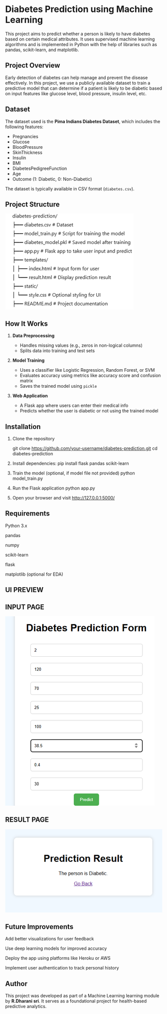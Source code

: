 
# Diabetes Prediction using Machine Learning

This project aims to predict whether a person is likely to have diabetes based on certain medical attributes. It uses supervised machine learning algorithms and is implemented in Python with the help of libraries such as pandas, scikit-learn, and matplotlib.

## Project Overview

Early detection of diabetes can help manage and prevent the disease effectively. In this project, we use a publicly available dataset to train a predictive model that can determine if a patient is likely to be diabetic based on input features like glucose level, blood pressure, insulin level, etc.

## Dataset

The dataset used is the **Pima Indians Diabetes Dataset**, which includes the following features:

- Pregnancies
- Glucose
- BloodPressure
- SkinThickness
- Insulin
- BMI
- DiabetesPedigreeFunction
- Age
- Outcome (1: Diabetic, 0: Non-Diabetic)

The dataset is typically available in CSV format (`diabetes.csv`).

## Project Structure

![structure](image.png)


## How It Works

1. **Data Preprocessing**
   - Handles missing values (e.g., zeros in non-logical columns)
   - Splits data into training and test sets

2. **Model Training**
   - Uses a classifier like Logistic Regression, Random Forest, or SVM
   - Evaluates accuracy using metrics like accuracy score and confusion matrix
   - Saves the trained model using `pickle`

3. **Web Application**
   - A Flask app where users can enter their medical info
   - Predicts whether the user is diabetic or not using the trained model

## Installation

1. Clone the repository
   
   git clone https://github.com/your-username/diabetes-prediction.git
   cd diabetes-prediction

2.  Install dependencies:
    pip install flask pandas scikit-learn

3. Train the model (optional, if model file not provided)
     python model_train.py

4. Run the Flask application
      python app.py

5. Open your browser and visit
    http://127.0.0.1:5000/

## Requirements
   Python 3.x

   pandas

   numpy

   scikit-learn

   flask

   matplotlib (optional for EDA)

## UI PREVIEW
 ## INPUT PAGE

![INPUT](image-2.png)
## RESULT PAGE
![RESULT](image-1.png)

## Future Improvements

   Add better visualizations for user feedback

   Use deep learning models for improved accuracy

   Deploy the app using platforms like Heroku or AWS

   Implement user authentication to track personal history

## Author
  This project was developed as part of a Machine Learning learning module by **R.Dharani sri**. It serves as a foundational project for health-based predictive analytics.
